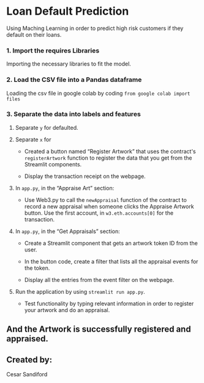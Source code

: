 # Loan Default Prediction

Using Maching Learning in order to predict high risk customers if they default on their loans.

### 1. Import the requires Libraries

Importing the necessary libraries to fit the model.


### 2. Load the CSV file into a Pandas dataframe

Loading the csv file in google colab by coding `from google colab import files`


### 3. Separate the data into labels and features

1. Separate `y` for defaulted.

2. Separate `x` for 

    * Created a button named “Register Artwork” that uses the contract's `registerArtwork` function to register the data that you get from the Streamlit components.

    * Display the transaction receipt on the webpage.

3. In `app.py`, in the “Appraise Art” section:

    * Use Web3.py to call the `newAppraisal` function of the contract to record a new appraisal when someone clicks the Appraise Artwork button. Use the first account, in `w3.eth.accounts[0]` for the transaction.

4. In `app.py`, in the “Get Appraisals” section:

    * Create a Streamlit component that gets an artwork token ID from the user.

    * In the button code, create a filter that lists all the appraisal events for the token.

    * Display all the entries from the event filter on the webpage.

5. Run the application by using `streamlit run app.py`.
    
    * Test functionality by typing relevant information in order to register your artwork and do an appraisal.

## And the Artwork is successfully registered and appraised.

## Created by: 

Cesar Sandiford






